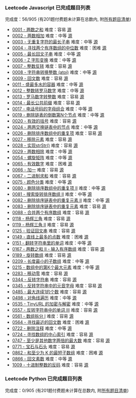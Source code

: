 ### Leetcode Javascript 已完成题目列表
完成度：56/905 (有201题付费题未计算在总数内, 附[所有题目清单](LIST.md))
- [0001 - 两数之和](done/0001-0100/0001.two-sum.js) 难度：容易 [源](https://leetcode-cn.com/problems/two-sum/)
- [0002 - 两数相加](done/0001-0100/0002.add-two-numbers.js) 难度：中等 [源](https://leetcode-cn.com/problems/add-two-numbers/)
- [0003 - 无重复字符的最长子串](done/0001-0100/0003.longest-substring-without-repeating-characters.js) 难度：中等 [源](https://leetcode-cn.com/problems/longest-substring-without-repeating-characters/)
- [0004 - 寻找两个有序数组的中位数](done/0001-0100/0004.median-of-two-sorted-arrays.js) 难度：困难 [源](https://leetcode-cn.com/problems/median-of-two-sorted-arrays/)
- [0005 - 最长回文子串](done/0001-0100/0005.longest-palindromic-substring.js) 难度：中等 [源](https://leetcode-cn.com/problems/longest-palindromic-substring/)
- [0006 - Z 字形变换](done/0001-0100/0006.zigzag-conversion.js) 难度：中等 [源](https://leetcode-cn.com/problems/zigzag-conversion/)
- [0007 - 整数反转](done/0001-0100/0007.reverse-integer.js) 难度：容易 [源](https://leetcode-cn.com/problems/reverse-integer/)
- [0008 - 字符串转换整数 (atoi)](done/0001-0100/0008.string-to-integer-atoi.js) 难度：中等 [源](https://leetcode-cn.com/problems/string-to-integer-atoi/)
- [0009 - 回文数](done/0001-0100/0009.palindrome-number.js) 难度：容易 [源](https://leetcode-cn.com/problems/palindrome-number/)
- [0011 - 盛最多水的容器](done/0001-0100/0011.container-with-most-water.js) 难度：中等 [源](https://leetcode-cn.com/problems/container-with-most-water/)
- [0012 - 整数转罗马数字](done/0001-0100/0012.integer-to-roman.js) 难度：中等 [源](https://leetcode-cn.com/problems/integer-to-roman/)
- [0013 - 罗马数字转整数](done/0001-0100/0013.roman-to-integer.js) 难度：容易 [源](https://leetcode-cn.com/problems/roman-to-integer/)
- [0014 - 最长公共前缀](done/0001-0100/0014.longest-common-prefix.js) 难度：容易 [源](https://leetcode-cn.com/problems/longest-common-prefix/)
- [0017 - 电话号码的字母组合](done/0001-0100/0017.letter-combinations-of-a-phone-number.js) 难度：中等 [源](https://leetcode-cn.com/problems/letter-combinations-of-a-phone-number/)
- [0019 - 删除链表的倒数第N个节点](done/0001-0100/0019.remove-nth-node-from-end-of-list.js) 难度：中等 [源](https://leetcode-cn.com/problems/remove-nth-node-from-end-of-list/)
- [0020 - 有效的括号](done/0001-0100/0020.valid-parentheses.js) 难度：容易 [源](https://leetcode-cn.com/problems/valid-parentheses/)
- [0024 - 两两交换链表中的节点](done/0001-0100/0024.swap-nodes-in-pairs.js) 难度：中等 [源](https://leetcode-cn.com/problems/swap-nodes-in-pairs/)
- [0026 - 删除排序数组中的重复项](done/0001-0100/0026.remove-duplicates-from-sorted-array.js) 难度：容易 [源](https://leetcode-cn.com/problems/remove-duplicates-from-sorted-array/)
- [0027 - 移除元素](done/0001-0100/0027.remove-element.js) 难度：容易 [源](https://leetcode-cn.com/problems/remove-element/)
- [0028 - 实现strStr()](done/0001-0100/0028.implement-strstr.js) 难度：容易 [源](https://leetcode-cn.com/problems/implement-strstr/)
- [0029 - 两数相除](done/0001-0100/0029.divide-two-integers.js) 难度：中等 [源](https://leetcode-cn.com/problems/divide-two-integers/)
- [0054 - 螺旋矩阵](done/0001-0100/0054.spiral-matrix.js) 难度：中等 [源](https://leetcode-cn.com/problems/spiral-matrix/)
- [0065 - 有效数字](done/0001-0100/0065.valid-number.js) 难度：困难 [源](https://leetcode-cn.com/problems/valid-number/)
- [0066 - 加一](done/0001-0100/0066.plus-one.js) 难度：容易 [源](https://leetcode-cn.com/problems/plus-one/)
- [0067 - 二进制求和](done/0001-0100/0067.add-binary.js) 难度：容易 [源](https://leetcode-cn.com/problems/add-binary/)
- [0075 - 颜色分类](done/0001-0100/0075.sort-colors.js) 难度：中等 [源](https://leetcode-cn.com/problems/sort-colors/)
- [0080 - 删除排序数组中的重复项 II](done/0001-0100/0080.remove-duplicates-from-sorted-array-ii.js) 难度：中等 [源](https://leetcode-cn.com/problems/remove-duplicates-from-sorted-array-ii/)
- [0081 - 搜索旋转排序数组 II](done/0001-0100/0081.search-in-rotated-sorted-array-ii.js) 难度：中等 [源](https://leetcode-cn.com/problems/search-in-rotated-sorted-array-ii/)
- [0082 - 删除排序链表中的重复元素 II](done/0001-0100/0082.remove-duplicates-from-sorted-list-ii.js) 难度：中等 [源](https://leetcode-cn.com/problems/remove-duplicates-from-sorted-list-ii/)
- [0083 - 删除排序链表中的重复元素](done/0001-0100/0083.remove-duplicates-from-sorted-list.js) 难度：容易 [源](https://leetcode-cn.com/problems/remove-duplicates-from-sorted-list/)
- [0088 - 合并两个有序数组](done/0001-0100/0088.merge-sorted-array.js) 难度：容易 [源](https://leetcode-cn.com/problems/merge-sorted-array/)
- [0118 - 杨辉三角](done/0101-0200/0118.pascals-triangle.js) 难度：容易 [源](https://leetcode-cn.com/problems/pascals-triangle/)
- [0119 - 杨辉三角 II](done/0101-0200/0119.pascals-triangle-ii.js) 难度：容易 [源](https://leetcode-cn.com/problems/pascals-triangle-ii/)
- [0125 - 验证回文串](done/0101-0200/0125.valid-palindrome.js) 难度：容易 [源](https://leetcode-cn.com/problems/valid-palindrome/)
- [0149 - 直线上最多的点数](done/0101-0200/0149.max-points-on-a-line.js) 难度：困难 [源](https://leetcode-cn.com/problems/max-points-on-a-line/)
- [0151 - 翻转字符串里的单词](done/0101-0200/0151.reverse-words-in-a-string.js) 难度：中等 [源](https://leetcode-cn.com/problems/reverse-words-in-a-string/)
- [0167 - 两数之和 II - 输入有序数组](done/0101-0200/0167.two-sum-ii-input-array-is-sorted.js) 难度：容易 [源](https://leetcode-cn.com/problems/two-sum-ii-input-array-is-sorted/)
- [0189 - 旋转数组](done/0101-0200/0189.rotate-array.js) 难度：容易 [源](https://leetcode-cn.com/problems/rotate-array/)
- [0209 - 长度最小的子数组](done/0201-0300/0209.minimum-size-subarray-sum.js) 难度：中等 [源](https://leetcode-cn.com/problems/minimum-size-subarray-sum/)
- [0215 - 数组中的第K个最大元素](done/0201-0300/0215.kth-largest-element-in-an-array.js) 难度：中等 [源](https://leetcode-cn.com/problems/kth-largest-element-in-an-array/)
- [0283 - 移动零](done/0201-0300/0283.move-zeroes.js) 难度：容易 [源](https://leetcode-cn.com/problems/move-zeroes/)
- [0344 - 反转字符串](done/0301-0400/0344.reverse-string.js) 难度：容易 [源](https://leetcode-cn.com/problems/reverse-string/)
- [0345 - 反转字符串中的元音字母](done/0301-0400/0345.reverse-vowels-of-a-string.js) 难度：容易 [源](https://leetcode-cn.com/problems/reverse-vowels-of-a-string/)
- [0485 - 最大连续1的个数](done/0401-0500/0485.max-consecutive-ones.js) 难度：容易 [源](https://leetcode-cn.com/problems/max-consecutive-ones/)
- [0498 - 对角线遍历](done/0401-0500/0498.diagonal-traverse.js) 难度：中等 [源](https://leetcode-cn.com/problems/diagonal-traverse/)
- [0535 - TinyURL 的加密与解密](done/0501-0600/0535.encode-and-decode-tinyurl.js) 难度：中等 [源](https://leetcode-cn.com/problems/encode-and-decode-tinyurl/)
- [0557 - 反转字符串中的单词 III](done/0501-0600/0557.reverse-words-in-a-string-iii.js) 难度：容易 [源](https://leetcode-cn.com/problems/reverse-words-in-a-string-iii/)
- [0561 - 数组拆分 I](done/0501-0600/0561.array-partition-i.js) 难度：容易 [源](https://leetcode-cn.com/problems/array-partition-i/)
- [0564 - 寻找最近的回文数](done/0501-0600/0564.find-the-closest-palindrome.js) 难度：困难 [源](https://leetcode-cn.com/problems/find-the-closest-palindrome/)
- [0722 - 删除注释](done/0701-0800/0722.remove-comments.js) 难度：中等 [源](https://leetcode-cn.com/problems/remove-comments/)
- [0724 - 寻找数组的中心索引](done/0701-0800/0724.find-pivot-index.js) 难度：容易 [源](https://leetcode-cn.com/problems/find-pivot-index/)
- [0747 - 至少是其他数字两倍的最大数](done/0701-0800/0747.largest-number-at-least-twice-of-others.js) 难度：容易 [源](https://leetcode-cn.com/problems/largest-number-at-least-twice-of-others/)
- [0771 - 宝石与石头](done/0701-0800/0771.jewels-and-stones.js) 难度：容易 [源](https://leetcode-cn.com/problems/jewels-and-stones/)
- [0862 - 和至少为 K 的最短子数组](done/0801-0900/0862.shortest-subarray-with-sum-at-least-k.js) 难度：困难 [源](https://leetcode-cn.com/problems/shortest-subarray-with-sum-at-least-k/)
- [0866 - 回文素数](done/0801-0900/0866.prime-palindrome.js) 难度：中等 [源](https://leetcode-cn.com/problems/prime-palindrome/)
- [1009 - 十进制整数的反码](done/1001-1100/1009.complement-of-base-10-integer.js) 难度：容易 [源](https://leetcode-cn.com/problems/complement-of-base-10-integer/)

### Leetcode Python 已完成题目列表
完成度：0/905 (有201题付费题未计算在总数内, 附[所有题目清单](LIST.md))